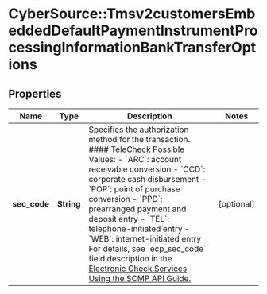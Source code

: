 # CyberSource::Tmsv2customersEmbeddedDefaultPaymentInstrumentProcessingInformationBankTransferOptions

## Properties
Name | Type | Description | Notes
------------ | ------------- | ------------- | -------------
**sec_code** | **String** | Specifies the authorization method for the transaction.  #### TeleCheck Possible Values: - &#x60;ARC&#x60;: account receivable conversion - &#x60;CCD&#x60;: corporate cash disbursement - &#x60;POP&#x60;: point of purchase conversion - &#x60;PPD&#x60;: prearranged payment and deposit entry - &#x60;TEL&#x60;: telephone-initiated entry - &#x60;WEB&#x60;: internet-initiated entry  For details, see &#x60;ecp_sec_code&#x60; field description in the [Electronic Check Services Using the SCMP API Guide.](https://apps.cybersource.com/library/documentation/dev_guides/EChecks_SCMP_API/html/)  | [optional] 


